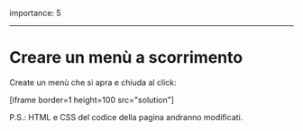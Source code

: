 importance: 5

---

# Creare un menù a scorrimento

Create un menù che si apra e chiuda al click:

[iframe border=1 height=100 src="solution"]

P.S.: HTML e CSS del codice della pagina andranno modificati.

